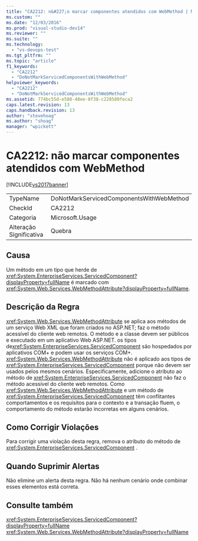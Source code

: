 ```yaml
---
title: "CA2212: n&#227;o marcar componentes atendidos com WebMethod | Microsoft Docs"
ms.custom: ""
ms.date: "12/03/2016"
ms.prod: "visual-studio-dev14"
ms.reviewer: ""
ms.suite: ""
ms.technology: 
  - "vs-devops-test"
ms.tgt_pltfrm: ""
ms.topic: "article"
f1_keywords: 
  - "CA2212"
  - "DoNotMarkServicedComponentsWithWebMethod"
helpviewer_keywords: 
  - "CA2212"
  - "DoNotMarkServicedComponentsWithWebMethod"
ms.assetid: 774bc55d-e588-48ee-8f38-c228580feca2
caps.latest.revision: 13
caps.handback.revision: 13
author: "stevehoag"
ms.author: "shoag"
manager: "wpickett"
---
```

# CA2212: n&#227;o marcar componentes atendidos com WebMethod
[!INCLUDE[vs2017banner](../code-quality/includes/vs2017banner.md)]

|||  
|-|-|  
|TypeName|DoNotMarkServicedComponentsWithWebMethod|  
|CheckId|CA2212|  
|Categoria|Microsoft.Usage|  
|Alteração Significativa|Quebra|  
  
## Causa  
 Um método em um tipo que herde de <xref:System.EnterpriseServices.ServicedComponent?displayProperty=fullName> é marcado com <xref:System.Web.Services.WebMethodAttribute?displayProperty=fullName>.  
  
## Descrição da Regra  
 <xref:System.Web.Services.WebMethodAttribute> se aplica aos métodos de um serviço Web XML que foram criados no ASP.NET; faz o método acessível do cliente web remotos.  O método e a classe devem ser públicos e executado em um aplicativo Web ASP.NET.  os tipos de<xref:System.EnterpriseServices.ServicedComponent> são hospedados por aplicativos COM\+ e podem usar os serviços COM\+.  <xref:System.Web.Services.WebMethodAttribute> não é aplicado aos tipos de <xref:System.EnterpriseServices.ServicedComponent> porque não devem ser usados pelos mesmos cenários.  Especificamente, adicione o atributo ao método de <xref:System.EnterpriseServices.ServicedComponent> não faz o método acessível do cliente web remotos.  Como <xref:System.Web.Services.WebMethodAttribute> e um método de <xref:System.EnterpriseServices.ServicedComponent> têm conflitantes comportamentos e os requisitos para o contexto e a transação fluem, o comportamento do método estarão incorretas em alguns cenários.  
  
## Como Corrigir Violações  
 Para corrigir uma violação desta regra, remova o atributo do método de <xref:System.EnterpriseServices.ServicedComponent> .  
  
## Quando Suprimir Alertas  
 Não elimine um alerta desta regra.  Não há nenhum cenário onde combinar esses elementos está correta.  
  
## Consulte também  
 <xref:System.EnterpriseServices.ServicedComponent?displayProperty=fullName>   
 <xref:System.Web.Services.WebMethodAttribute?displayProperty=fullName>